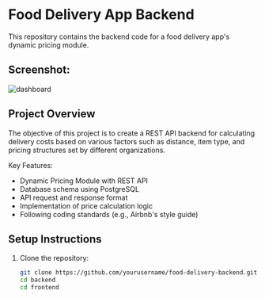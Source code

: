 # Food Delivery App Backend

This repository contains the backend code for a food delivery app's dynamic pricing module.

## Screenshot:
![dashboard](https://github.com/xsanket/Order-price-calculator/assets/121148185/10b79986-cc78-43d0-b5ca-d620d345c7d4)



## Project Overview

The objective of this project is to create a REST API backend for calculating delivery costs based on various factors such as distance, item type, and pricing structures set by different organizations.

Key Features:
- Dynamic Pricing Module with REST API
- Database schema using PostgreSQL
- API request and response format
- Implementation of price calculation logic
- Following coding standards (e.g., Airbnb's style guide)

## Setup Instructions

1. Clone the repository:
   ```bash
   git clone https://github.com/yourusername/food-delivery-backend.git
   cd backend
   cd frontend
